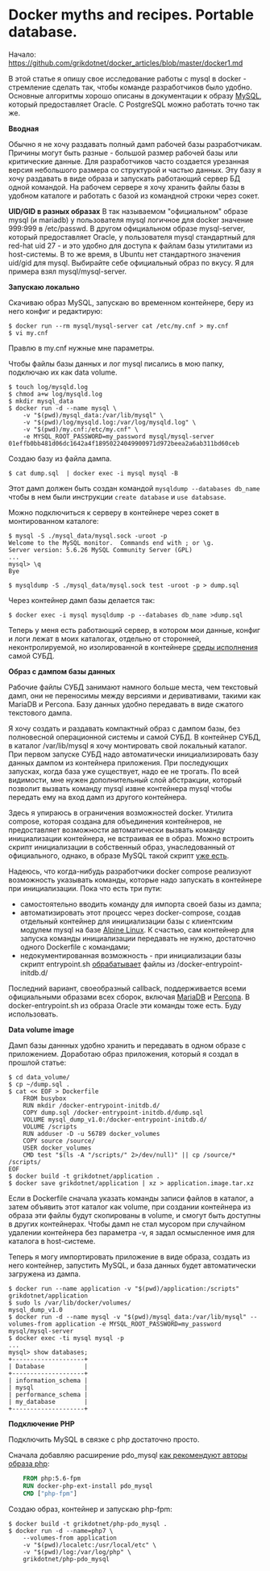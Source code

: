 Docker myths and recipes. Portable database.
========

Начало: https://github.com/grikdotnet/docker_articles/blob/master/docker1.md

В этой статье я опишу свое исследование работы с mysql в docker - стремление сделать так, чтобы команде разработчиков было удобно.
Основные алгоритмы хорошо описаны в документации к образу [MySQL](https://hub.docker.com/r/mysql/mysql-server/), который предоставляет Oracle.
С PostgreSQL можно работать точно так же.

**Вводная**

Обычно я не хочу раздавать полный дамп рабочей базы разработчикам. Причины могут быть разные - большой размер рабочей базы или критические данные. Для разработчиков часто создается урезанная версия небольшого размера со структурой и частью данных.
Эту базу я хочу раздавать в виде образа и запускать работающий сервер БД одной командой.
На рабочем сервере я хочу хранить файлы базы в удобном каталоге и работать с базой из командной строки через сокет.

**UID/GID в разных образах**
В так называемом "официальном" образе mysql (и mariadb) у пользователя mysql логичное для docker значение 999:999 в /etc/passwd. В другом официальном образе mysql-server, который предоставляет Oracle, у пользователя mysql стандартный для red-hat uid 27 - и это удобно для доступа к файлам базы утилитами из host-системы. В то же время, в Ubuntu нет стандартного значения uid/gid для mysql.
Выбирайте себе официальный образ по вкусу. Я для примера взял mysql/mysql-server.

**Запускаю локально**

Скачиваю образ MySQL, запускаю во временном контейнере, беру из него конфиг и редактирую:
```console
$ docker run --rm mysql/mysql-server cat /etc/my.cnf > my.cnf
$ vi my.cnf
```
Правлю в my.cnf нужные мне параметры.

Чтобы файлы базы данных и лог mysql писались в мою папку, подключаю их как data volume.

```console
$ touch log/mysqld.log
$ chmod a+w log/mysqld.log
$ mkdir mysql_data
$ docker run -d --name mysql \
	-v "$(pwd)/mysql_data:/var/lib/mysql" \
    -v "$(pwd)/log/mysqld.log:/var/log/mysqld.log" \
    -v "$(pwd)/my.cnf:/etc/my.cnf" \
    -e MYSQL_ROOT_PASSWORD=my_password mysql/mysql-server
01effb0bb481d06dc1642a4f18950224049900971d972beea2a6ab311bd60ceb
```
Создаю базу из файла дампа.
```
$ cat dump.sql  | docker exec -i mysql mysql -B
```
Этот дамп должен быть создан командой `mysqldump --databases db_name` чтобы в нем были инструкции `create database` и `use databsase`.

Можно подключиться к серверу в контейнере через сокет в монтированном каталоге:
```
$ mysql -S ./mysql_data/mysql.sock -uroot -p
Welcome to the MySQL monitor.  Commands end with ; or \g.
Server version: 5.6.26 MySQL Community Server (GPL)
...
mysql> \q
Bye

$ mysqldump -S ./mysql_data/mysql.sock test -uroot -p > dump.sql
```
Через контейнер дамп базы делается так:
```
$ docker exec -i mysql mysqldump -p --databases db_name >dump.sql
```

Теперь у меня есть работающий сервер, в котором мои данные, конфиг и логи лежат в моих каталогах, отдельно от сторонней, неконтролируемой, но изолированной в контейнере [среды исполнения](https://ru.wikipedia.org/wiki/Среда_выполнения) самой СУБД.

**Образ с дампом базы данных**

Рабочие файлы СУБД занимают намного больше места, чем текстовый дамп, они не переносимы между версиями и деривативами, такими как MariaDB и Percona. Базу данных удобно передавать в виде сжатого текстового дампа. 

Я хочу создать и раздавать компактный образ с дампом базы, без полновесной операционной системы и самой СУБД.
В контейнер СУБД, в каталог /var/lib/mysql я хочу монтировать свой локальный каталог.
При первом запуске СУБД надо автоматически инициализировать базу данных дампом из контейнера приложения. При последующих запусках, когда база уже существует, надо ее не трогать.
По всей видимости, мне нужен дополнительный слой абстракции, который позволит вызвать команду mysql извне контейнера mysql чтобы передать ему на вход дамп из другого контейнера.

Здесь я упираюсь в ограничения возможностей docker. Утилита compose, которая создана для объединения контейнеров, не предоставляет возможности автоматически вызвать команду инициализации контейнера, не встраивая ее в образ. Можно встроить скрипт инициализации в собственный образ, унаследованный от официального, однако, в образе MySQL такой скрипт [уже есть](https://github.com/docker-library/mysql/blob/master/5.6/docker-entrypoint.sh).

Надеюсь, что когда-нибудь разработчики docker compose реализуют возможность указывать команды, которые надо запускать в контейнере при инициализации. Пока что есть три пути: 
* самостоятельно вводить команду для импорта своей базы из дампа;
* автоматизировать этот процесс через docker-compose, создав отдельный контейнер для инициализации базы с клиентским модулем mysql на базе [Alpine Linux](https://hub.docker.com/_/alpine/). К счастью, сам контейнер для запуска команды инициализации передавать не нужно, достаточно одного Dockerfile с командами;
* недокументированная возможность - при инициализации базы скрипт entrypoint.sh [обрабатывает](https://github.com/docker-library/mysql/blob/master/5.6/docker-entrypoint.sh#L79) файлы из /docker-entrypoint-initdb.d/

Последний вариант, своеобразный callback, поддерживается всеми официальными образами всех сборок, включая [MariaDB](https://github.com/docker-library/mariadb/blob/master/docker-entrypoint.sh#L79) и [Percona](https://github.com/docker-library/percona/blob/master/docker-entrypoint.sh#L79). В docker-entrypoint.sh из образа Oracle эти команды тоже есть. Буду использовать.

**Data volume image**

Дамп базы даннных удобно хранить и передавать в одном образе с приложением. Доработаю образ приложения, который я создал в прошлой статье:

```console
$ cd data_volume/
$ cp ~/dump.sql .
$ cat << EOF > Dockerfile
    FROM busybox
    RUN mkdir /docker-entrypoint-initdb.d/
    COPY dump.sql /docker-entrypoint-initdb.d/dump.sql
    VOLUME mysql_dump_v1.0:/docker-entrypoint-initdb.d/
    VOLUME /scripts
    RUN adduser -D -u 56789 docker_volumes
    COPY source /source/
    USER docker_volumes
    CMD test "$(ls -A "/scripts/" 2>/dev/null)" || cp /source/* /scripts/
EOF
$ docker build -t grikdotnet/application .
$ docker save grikdotnet/application | xz > application.image.tar.xz
```

Если в Dockerfile сначала указать команды записи файлов в каталог, а затем объявить этот каталог как volume, при создании контейнера из образа эти файлы будут скопированы в volume, и смогут быть доступны в других контейнерах. Чтобы дамп не стал мусором при случайном удалении контейнера без параметра -v, я задал осмысленное имя для каталога в host-системе.

Теперь я могу импортировать приложение в виде образа, создать из него контейнер, запустить MySQL, и база данных будет автоматически загружена из дампа.

```
$ docker run --name application -v "$(pwd)/application:/scripts" grikdotnet/application
$ sudo ls /var/lib/docker/volumes/
mysql_dump_v1.0
$ docker run -d --name mysql -v "$(pwd)/mysql_data:/var/lib/mysql" --volumes-from application -e MYSQL_ROOT_PASSWORD=my_password mysql/mysql-server
$ docker exec -ti mysql mysql -p
...
mysql> show databases;
+--------------------+
| Database           |
+--------------------+
| information_schema |
| mysql              |
| performance_schema |
| my_database        |
+--------------------+
```

**Подключение PHP**

Подключить MySQL в связке с php достаточно просто.

Сначала добавляю расширение pdo_mysql [как рекомендуют авторы образа php](https://github.com/docker-library/docs/blob/master/php/README.md):

```dockerfile
	FROM php:5.6-fpm
	RUN docker-php-ext-install pdo_mysql
	CMD ["php-fpm"]
```
Создаю образ, контейнер и запускаю php-fpm:
```console
$ docker build -t grikdotnet/php-pdo_mysql .
$ docker run -d --name=php7 \
	--volumes-from application
	-v "$(pwd)/localetc:/usr/local/etc" \
	-v "$(pwd)/log:/var/log/php" \
	grikdotnet/php-pdo_mysql
```

